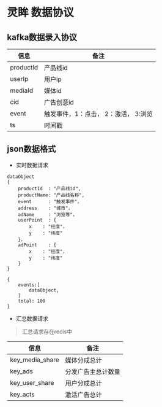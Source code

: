 # 灵眸 数据协议

## kafka数据录入协议
|信息 | 备注|
|-------|------|
|productId|产品线id| 
|userIp   | 用户ip |
|mediaId  | 媒体id |
|cid | 广告创意id|
|event| 触发事件，1：点击， 2：激活， 3:浏览|
|ts | 时间戳|

## json数据格式
- 实时数据请求
```
dataObject
{
	productId  : "产品线id",
	productName: "产品线名称",
	event      : "触发事件"，
	address    : "城市"，
	adName     : "浏览等"，
	userPoint  : {
		x    : "经度"，
		y    : "纬度"
	}，
	adPoint    : {
		x    : "经度"，
		y    : "纬度"
	}
}

{
	events:[
		dataObject,
	]
	total: 100
}
```
- 汇总数据请求

>汇总请求存在redis中


|信息 | 备注|
|-------|------|
|key_media_share|媒体分成总计|
|key_ads|分发广告主总计数量|
|key_user_share|用户分成总计|
|key_acts|激活广告总计|


